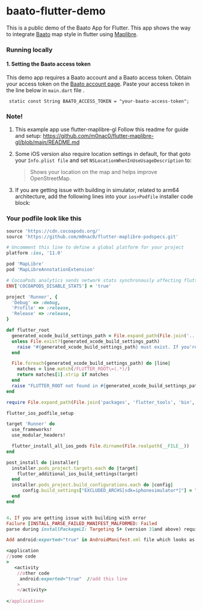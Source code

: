 # baato-flutter-demo

This is a public demo of the Baato App for Flutter. This app shows the way to integrate [Baato](http://baato.io/) map style in flutter using [Maplibre](https://maplibre.org/).

### Running locally

#### 1. Setting the Baato access token
This demo app requires a Baato account and a Baato access token. Obtain your access token on the [Baato account page](http://baato.io/). Paste your access token in the line below in `main.dart` file .

```
 static const String BAATO_ACCESS_TOKEN = "your-baato-access-token";
```
### Note!
1. This example app use flutter-maplibre-gl 
 Follow this readme for guide and setup: https://github.com/m0nac0/flutter-maplibre-gl/blob/main/README.md

2. Some iOS version also require location settings in default, for that goto your `Info.plist file` and set `NSLocationWhenInUseUsageDescription` to:

   > Shows your location on the map and helps improve OpenStreetMap.

3. If you are getting issue with building in simulator, related to arm64 architecture, add the following lines into your `ios>Podfile` installer code block:
### Your podfile look like this

```ruby
source 'https://cdn.cocoapods.org/'
source 'https://github.com/m0nac0/flutter-maplibre-podspecs.git'

# Uncomment this line to define a global platform for your project
platform :ios, '11.0'

pod 'MapLibre'
pod 'MapLibreAnnotationExtension'

# CocoaPods analytics sends network stats synchronously affecting flutter build latency.
ENV['COCOAPODS_DISABLE_STATS'] = 'true'

project 'Runner', {
  'Debug' => :debug,
  'Profile' => :release,
  'Release' => :release,
}

def flutter_root
  generated_xcode_build_settings_path = File.expand_path(File.join('..', 'Flutter', 'Generated.xcconfig'), __FILE__)
  unless File.exist?(generated_xcode_build_settings_path)
    raise "#{generated_xcode_build_settings_path} must exist. If you're running pod install manually, make sure flutter pub get is executed first"
  end

  File.foreach(generated_xcode_build_settings_path) do |line|
    matches = line.match(/FLUTTER_ROOT\=(.*)/)
    return matches[1].strip if matches
  end
  raise "FLUTTER_ROOT not found in #{generated_xcode_build_settings_path}. Try deleting Generated.xcconfig, then run flutter pub get"
end

require File.expand_path(File.join('packages', 'flutter_tools', 'bin', 'podhelper'), flutter_root)

flutter_ios_podfile_setup

target 'Runner' do
  use_frameworks!
  use_modular_headers!

  flutter_install_all_ios_pods File.dirname(File.realpath(__FILE__))
end

post_install do |installer|
  installer.pods_project.targets.each do |target|
    flutter_additional_ios_build_settings(target)
  end
  installer.pods_project.build_configurations.each do |config|
      config.build_settings["EXCLUDED_ARCHS[sdk=iphonesimulator*]"] = "arm64"
  end
end


4. If you are getting issue with building with error
Failure [INSTALL_PARSE_FAILED_MANIFEST_MALFORMED: Failed   
parse during installPackageLI: Targeting S+ (version 31and above) requires that an explicit value for android:exported be defined when intent filters are present:

Add android:exported="true" in AndroidManifest.xml file which looks as follow:

<application
//some code
>
   <activity
    //other code
     android:exported="true"  //add this line 
    >
    </activity>
    
</application>
```
